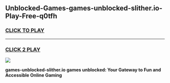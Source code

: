 
## Unblocked-Games-games-unblocked-slither.io-Play-Free-q0tfh
<h3>
<a href="https://premium76.site?title=games-unblocked-slither.io&ref=18A1">CLICK TO PLAY</a></h3>
<hr>

<h3>
<a href="https://premium76.site?title=games-unblocked-slither.io&ref=18A1">CLICK 2 PLAY</a>
  
</h3>

<a href="https://premium76.site?title=games-unblocked-slither.io&ref=18A1"><img src="https://clearcache.store/games.png"></a>


**games-unblocked-slither.io games unblocked: Your Gateway to Fun and Accessible Online Gaming**
